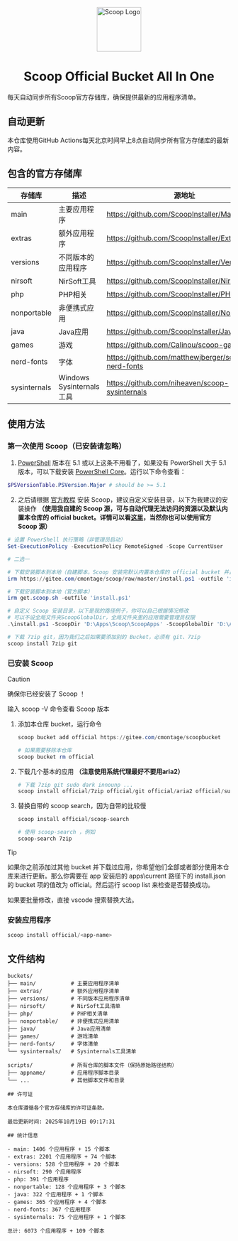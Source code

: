 <p align="center"><img src="https://gcore.jsdelivr.net/gh/cmontage/scoopbucket@main/scoop.png" width="100" alt="Scoop Logo" ></p>

<h1 align="center">Scoop Official Bucket  All In One</h1>

每天自动同步所有Scoop官方存储库，确保提供最新的应用程序清单。

## 自动更新

本仓库使用GitHub Actions每天北京时间早上8点自动同步所有官方存储库的最新内容。

## 包含的官方存储库

| 存储库 | 描述 | 源地址 |
|--------|------|---------|
| main | 主要应用程序 | https://github.com/ScoopInstaller/Main |
| extras | 额外应用程序 | https://github.com/ScoopInstaller/Extras |
| versions | 不同版本的应用程序 | https://github.com/ScoopInstaller/Versions |
| nirsoft | NirSoft工具 | https://github.com/ScoopInstaller/Nirsoft |
| php | PHP相关 | https://github.com/ScoopInstaller/PHP |
| nonportable | 非便携式应用 | https://github.com/ScoopInstaller/Nonportable |
| java | Java应用 | https://github.com/ScoopInstaller/Java |
| games | 游戏 | https://github.com/Calinou/scoop-games |
| nerd-fonts | 字体 | https://github.com/matthewjberger/scoop-nerd-fonts |
| sysinternals | Windows Sysinternals工具 | https://github.com/niheaven/scoop-sysinternals |

## 使用方法

### 第一次使用 Scoop（已安装请忽略）

1. [PowerShell](https://learn.microsoft.com/zh-cn/powershell/) 版本在 5.1 或以上这条不用看了，如果没有 PowerShell 大于 5.1 版本，可以下载安装 [PowerShell Core](https://github.com/PowerShell/PowerShell)。运行以下命令查看：

```powershell
$PSVersionTable.PSVersion.Major # should be >= 5.1
```

2. 之后请根据 [官方教程](https://github.com/ScoopInstaller/Install#readme) 安装 Scoop，建议自定义安装目录，以下为我建议的安装操作 **（使用我自建的 Scoop 源，可与自动代理无法访问的资源以及默认内置本仓库的 official bucket。详情可以看[这里](https://github.com/cmontage/scoop)，当然你也可以使用官方  Scoop 源）**

```powershell
# 设置 PowerShell 执行策略（非管理员启动）
Set-ExecutionPolicy -ExecutionPolicy RemoteSigned -Scope CurrentUser
```
```powershell
# 二选一

# 下载安装脚本到本地（自建脚本，Scoop 安装完默认内置本仓库的 official bucket 并且自动代理无法访问的资源以及移除 main bucket 限制）
irm https://gitee.com/cmontage/scoop/raw/master/install.ps1 -outfile 'install.ps1'

# 下载安装脚本到本地（官方脚本）
irm get.scoop.sh -outfile 'install.ps1'
```
```powershell
# 自定义 Scoop 安装目录，以下是我的路径例子，你可以自己根据情况修改
# 可以不设全局文件夹ScoopGlobalDir，全局文件夹里的应用需要管理员权限
.\install.ps1 -ScoopDir 'D:\Apps\Scoop\ScoopApps' -ScoopGlobalDir 'D:\Apps\Scoop\ScoopApps-G' -NoProxy
```
```powershell
# 下载 7zip git，因为我们之后如果要添加别的 Bucket，必须有 git、7zip
scoop install 7zip git
```
### 已安装 Scoop

> [!CAUTION]
> 确保你已经安装了 Scoop ！
>
> 输入 scoop -V 命令查看 Scoop 版本

1. 添加本仓库 bucket，运行命令

    ```powershell
    scoop bucket add official https://gitee.com/cmontage/scoopbucket

    # 如果需要移除本仓库
    scoop bucket rm official
    ```

2. 下载几个基本的应用 **（注意使用系统代理最好不要用aria2）**

    ```powershell
    # 下载 7zip git sudo dark innounp ...
    scoop install official/7zip official/git official/aria2 official/sudo official/dark official/innounp 
    ```

3. 替换自带的 scoop search，因为自带的比较慢

    ```powershell
    scoop install official/scoop-search

    # 使用 scoop-search ，例如
    scoop-search 7zip
    ```

> [!TIP]
>
> 如果你之前添加过其他 bucket 并下载过应用，你希望他们全部或者部分使用本仓库来进行更新。那么你需要在 app 安装后的 apps\current 路径下的 install.json 的 bucket 项的值改为 official。然后运行 scoop list 来检查是否替换成功。
>
> 如果要批量修改，直接 vscode 搜索替换大法。

### 安装应用程序
```powershell
scoop install official/<app-name>
```

## 文件结构

```
buckets/
├── main/           # 主要应用程序清单
├── extras/         # 额外应用程序清单  
├── versions/       # 不同版本应用程序清单
├── nirsoft/        # NirSoft工具清单
├── php/            # PHP相关清单
├── nonportable/    # 非便携式应用清单
├── java/           # Java应用清单
├── games/          # 游戏清单
├── nerd-fonts/     # 字体清单
└── sysinternals/   # Sysinternals工具清单

scripts/            # 所有仓库的脚本文件（保持原始路径结构）
├── appname/        # 应用程序脚本目录
└── ...             # 其他脚本文件和目录

## 许可证

本仓库遵循各个官方存储库的许可证条款。

最后更新时间: 2025年10月19日 09:17:31

## 统计信息

- main: 1406 个应用程序 + 15 个脚本
- extras: 2201 个应用程序 + 74 个脚本
- versions: 528 个应用程序 + 20 个脚本
- nirsoft: 290 个应用程序
- php: 391 个应用程序
- nonportable: 128 个应用程序 + 3 个脚本
- java: 322 个应用程序 + 1 个脚本
- games: 365 个应用程序 + 4 个脚本
- nerd-fonts: 367 个应用程序
- sysinternals: 75 个应用程序 + 1 个脚本

总计: 6073 个应用程序 + 109 个脚本

